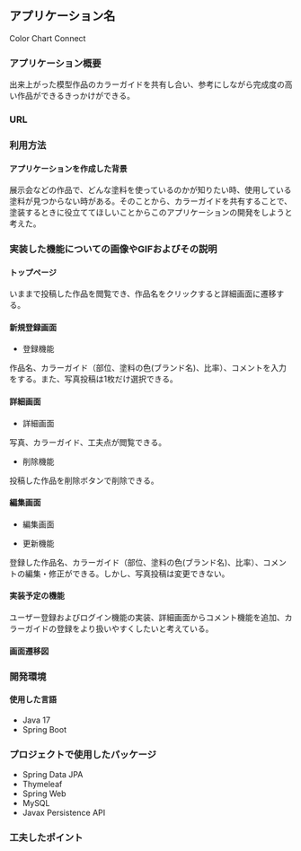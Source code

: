 ## アプリケーション名
Color Chart Connect

### アプリケーション概要
出来上がった模型作品のカラーガイドを共有し合い、参考にしながら完成度の高い作品ができるきっかけができる。

### URL


### 利用方法
#### アプリケーションを作成した背景
展示会などの作品で、どんな塗料を使っているのかが知りたい時、使用している塗料が見つからない時がある。そのことから、カラーガイドを共有することで、塗装するときに役立ててほしいことからこのアプリケーションの開発をしようと考えた。

### 実装した機能についての画像やGIFおよびその説明
#### トップページ

いままで投稿した作品を閲覧でき、作品名をクリックすると詳細画面に遷移する。

#### 新規登録画面
- 登録機能

作品名、カラーガイド（部位、塗料の色(ブランド名)、比率）、コメントを入力をする。また、写真投稿は1枚だけ選択できる。

#### 詳細画面
- 詳細画面

写真、カラーガイド、工夫点が閲覧できる。
- 削除機能

投稿した作品を削除ボタンで削除できる。

#### 編集画面
- 編集画面

- 更新機能

登録した作品名、カラーガイド（部位、塗料の色(ブランド名)、比率）、コメントの編集・修正ができる。しかし、写真投稿は変更できない。

#### 実装予定の機能
ユーザー登録およびログイン機能の実装、詳細画面からコメント機能を追加、カラーガイドの登録をより扱いやすくしたいと考えている。

#### 画面遷移図

### 開発環境
#### 使用した言語
- Java 17
- Spring Boot

### プロジェクトで使用したパッケージ
- Spring Data JPA
- Thymeleaf
- Spring Web
- MySQL
- Javax Persistence API
  
### 工夫したポイント

